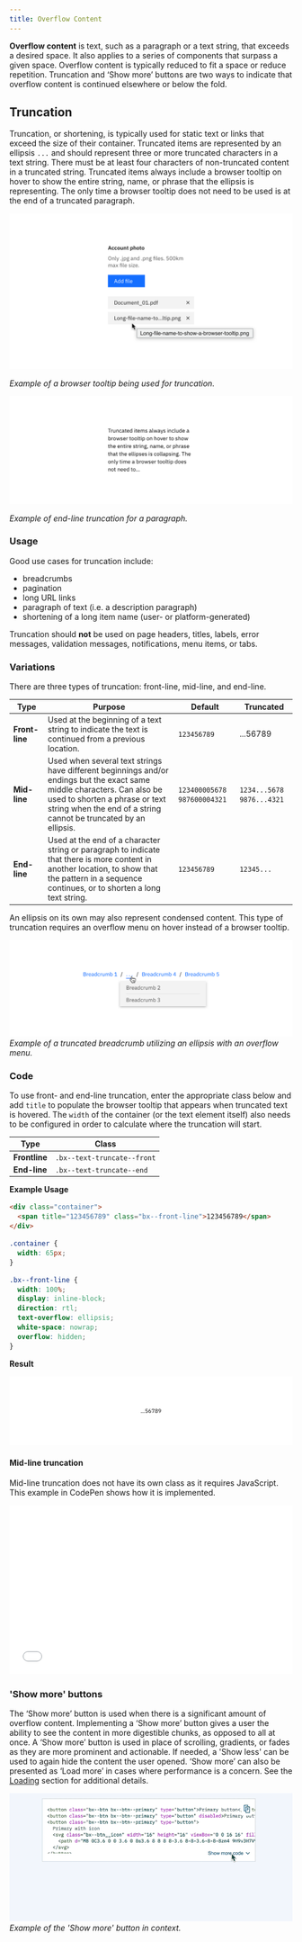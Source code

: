 ```yaml
---
title: Overflow Content
---
```


**Overflow content** is text, such as a paragraph or a text string, that exceeds a desired space. It also applies to a series of components that surpass a given space. Overflow content is typically reduced to fit a space or reduce repetition. Truncation and ‘Show more’ buttons are two ways to indicate that overflow content is continued elsewhere or below the fold.

## Truncation

Truncation, or shortening, is typically used for static text or links that exceed the size of their container. Truncated items are represented by an ellipsis `...` and should represent three or more truncated characters in a text string. There must be at least four characters of non-truncated content in a truncated string. Truncated items always include a browser tooltip on hover to show the entire string, name, or phrase that the ellipsis is representing. The only time a browser tooltip does not need to be used is at the end of a truncated paragraph.

![Example of a browser tooltip being used for truncation.](images/BrowserTooltip.png)

_Example of a browser tooltip being used for truncation._

![Example of end-line truncation for a paragraph.](images/Truncated-Paragraph.png)

_Example of end-line truncation for a paragraph._

### Usage

Good use cases for truncation include:

- breadcrumbs
- pagination
- long URL links
- paragraph of text (i.e. a description paragraph)
- shortening of a long item name (user- or platform-generated)

Truncation should **not** be used on page headers, titles, labels, error messages, validation messages, notifications, menu items, or tabs.

### Variations

There are three types of truncation: front-line, mid-line, and end-line.

| Type           | Purpose                                                                                                                                                                                                                        | Default                       | Truncated                   |
| -------------- | ------------------------------------------------------------------------------------------------------------------------------------------------------------------------------------------------------------------------------ | ----------------------------- | --------------------------- |
| **Front-line** | Used at the beginning of a text string to indicate the text is continued from a previous location.                                                                                                                             | `123456789`                   | ...56789                    |
| **Mid-line**   | Used when several text strings have different beginnings and/or endings but the exact same middle characters. Can also be used to shorten a phrase or text string when the end of a string cannot be truncated by an ellipsis. | `123400005678` `987600004321` | `1234...5678` `9876...4321` |
| **End-line**   | Used at the end of a character string or paragraph to indicate that there is more content in another location, to show that the pattern in a sequence continues, or to shorten a long text string.                             | `123456789`                   | `12345...`                  |

An ellipsis on its own may also represent condensed content. This type of truncation requires an overflow menu on hover instead of a browser tooltip.

![Example of a truncated Breadcrumb utilizing an ellipse with an Overflow Menu.](images/Ellipse.png)
_Example of a truncated breadcrumb utilizing an ellipsis with an overflow menu._

### Code

To use front- and end-line truncation, enter the appropriate class below and add `title` to populate the browser tooltip that appears when truncated text is hovered. The `width` of the container (or the text element itself) also needs to be configured in order to calculate where the truncation will start.

| Type          | Class                       |
| ------------- | --------------------------- |
| **Frontline** | `.bx--text-truncate--front` |
| **End-line**  | `.bx--text-truncate--end`   |

**Example Usage**

```html
<div class="container">
  <span title="123456789" class="bx--front-line">123456789</span>
</div>
```

```css
.container {
  width: 65px;
}
```

```css
.bx--front-line {
  width: 100%;
  display: inline-block;
  direction: rtl;
  text-overflow: ellipsis;
  white-space: nowrap;
  overflow: hidden;
}
```

**Result**


![Result.](images/1c695894-538c-11e8-8cd2-bb0b1cac151b.png)


#### Mid-line truncation

Mid-line truncation does not have its own class as it requires JavaScript. This example in CodePen shows how it is implemented.

<grid-wrapper col_lg="8">
<iframe height='300' scrolling='no' title='Middle Truncation' src='//codepen.io/team/carbon/embed/KRoBQe/?height=300&theme-id=30962&default-tab=result&embed-version=2' frameborder='no' allowtransparency='true' allowfullscreen='true' style='width: 100%;'>See the Pen <a href='https://codepen.io/team/carbon/pen/KRoBQe/'>Middle Truncation</a> by Carbon Design System (<a href='https://codepen.io/carbon'>@carbon</a>) on <a href='https://codepen.io'>CodePen</a>.
</iframe>
</grid-wrapper>

### 'Show more' buttons

The ‘Show more’ button is used when there is a significant amount of overflow content. Implementing a ‘Show more’ button gives a user the ability to see the content in more digestible chunks, as opposed to all at once. A ‘Show more’ button is used in place of scrolling, gradients, or fades as they are more prominent and actionable. If needed, a 'Show less' can be used to again hide the content the user opened. ‘Show more’ can also be presented as ‘Load more’ in cases where performance is a concern. See the [Loading](/components/loading) section for additional details.

![Example of a Code Snippet utilizing the 'Show more' Button.](images/show-more.gif)
_Example of the 'Show more' button in context._
